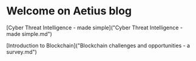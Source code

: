 # Welcome on Aetius blog

[Cyber Threat Intelligence - made simple]("Cyber Threat Intelligence - made simple.md")

[Introduction to Blockchain]("Blockchain challenges and opportunities - a survey.md")

